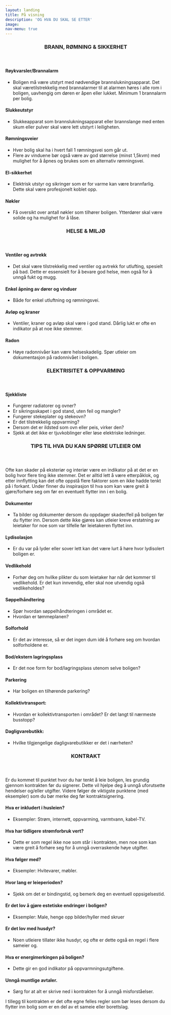 ```yaml
---
layout: landing
title: På visning
description: 'OG HVA DU SKAL SE ETTER'
image:
nav-menu: true
---
```


<!-- Main -->
<div id="main" class="alt">

<!-- One -->
<section id="one">
	<div class="inner">
		<header class="major">
			<h3 id="content">BRANN, RØMNING & SIKKERHET</h3>
		</header>

<!-- Content -->
<h4 id="content">Røykvarsler/Brannalarm</h4>
<p>
    <ul style="list-style-type:disc;">
        <li>Boligen må være utstyrt med nødvendige brannslukningsapparat. Det skal væretilstrekkelig med brannalarmer til at alarmen høres i alle rom i boligen, uavhengig om døren er åpen eller lukket. Minimum 1 brannalarm per bolig.</li>
    </ul>
</p>

<h4 id="content">Slukkeutstyr</h4>
<p>
    <ul style="list-style-type:disc;">
        <li>Slukkeapparat som brannslukningsapparat eller brannslange med enten skum eller pulver skal være lett utstyrt i leiligheten.</li>
    </ul>
</p>

<h4 id="content">Rømningsveier</h4>
<p>
    <ul style="list-style-type:disc;">
        <li>Hver bolig skal ha i hvert fall 1 rømningsvei som går ut.</li>
		<li>Flere av vinduene bør også være av god størrelse (minst 1,5kvm) med mulighet for å åpnes og brukes som en alternativ rømningsvei.</li>
    </ul>
</p>

<h4 id="content">El-sikkerhet</h4>
<p>
    <ul style="list-style-type:disc;">
		<li>Elektrisk utstyr og sikringer som er for varme kan være brannfarlig. Dette skal være profesjonelt koblet opp.</li>
    </ul>
</p>

<h4 id="content">Nøkler</h4>
<p>
    <ul style="list-style-type:disc;">
		<li>Få oversikt over antall nøkler som tilhører boligen. Ytterdører skal være solide og ha mulighet for å låse.</li>
    </ul>
</p>

<!-- Two -->
<section id="two">
	<div class="inner">
		<header class="major">
			<h3 id="content">HELSE & MILJØ</h3>
		</header>

<!-- Content -->
<h4 id="content">Ventiler og avtrekk</h4>
<p>
    <ul style="list-style-type:disc;">
        <li>Det skal være tilstrekkelig med ventiler og avtrekk for utlufting, spesielt på bad. Dette er essensielt for å bevare god helse, men også for å unngå fukt og mugg.</li>
    </ul>
</p>

<h4 id="content">Enkel åpning av dører og vinduer</h4>
<p>
    <ul style="list-style-type:disc;">
		<li>Både for enkel utluftning og rømningsvei.</li>
    </ul>
</p>

<h4 id="content">Avløp og kraner</h4>
<p>
    <ul style="list-style-type:disc;">
		<li>Ventiler, kraner og avløp skal være i god stand. Dårlig lukt er ofte en indikator på at noe ikke stemmer.</li>
    </ul>
</p>

<h4 id="content">Radon</h4>
<p>
    <ul style="list-style-type:disc;">
		<li>Høye radonnivåer kan være helseskadelig. Spør utleier om dokumentasjon på radonnivået i boligen.</li>
    </ul>
</p>


<!-- Three -->
<section id="three">
	<div class="inner">
		<header class="major">
			<h3 id="content">ELEKTRISITET & OPPVARMING</h3>
		</header>

<!-- Content -->
<h4 id="content">Sjekkliste</h4>
<p>
    <ul style="list-style-type:disc;">
        <li>Fungerer radiatorer og ovner?</li>
		<li>Er sikringsskapet i god stand, uten feil og mangler?</li>
		<li>Fungerer stekeplater og stekeovn?</li>
		<li>Er det tilstrekkelig oppvarming?</li>
		<li>Dersom det er ildsted som ovn eller peis, virker den?</li>
		<li>Sjekk at det ikke er tjuvkoblinger eller løse elektriske ledninger.</li>
    </ul>
</p>

<!-- Four -->
<section id="four">
	<div class="inner">
		<header class="major">
			<h3 id="content">TIPS TIL HVA DU KAN SPØRRE UTLEIER OM</h3>
		</header>

<!-- Content -->
<p>Ofte kan skader på eksteriør og interiør være en indikator på at det er en bolig hvor flere ting
ikke stemmer. Det er alltid lett å være etterpåklok, og etter innflytting kan det ofte oppstå
flere faktorer som en ikke hadde tenkt på i forkant. Under finner du inspirasjon til hva som
kan være greit å gjøre/forhøre seg om før en eventuelt flytter inn i en bolig.</p>

<h4 id="content">Dokumenter</h4>
<p>
    <ul style="list-style-type:disc;">
        <li>Ta bilder og dokumenter dersom du oppdager skader/feil på boligen før du flytter inn. Dersom dette ikke gjøres kan utleier kreve erstatning av leietaker for noe som var tilfelle før leietakeren flyttet inn.</li>
    </ul>
</p>

<h4 id="content">Lydisolasjon</h4>
<p>
    <ul style="list-style-type:disc;">
        <li>Er du var på lyder eller sover lett kan det være lurt å høre hvor lydisolert boligen er.</li>
    </ul>
</p>

<h4 id="content">Vedlikehold</h4>
<p>
    <ul style="list-style-type:disc;">
        <li>Forhør deg om hvilke plikter du som leietaker har når det kommer til vedlikehold. Er det kun innvendig, eller skal noe utvendig også vedlikeholdes?</li>
    </ul>
</p>

<h4 id="content">Søppelhåndtering</h4>
<p>
    <ul style="list-style-type:disc;">
        <li>Spør hvordan søppelhåndteringen i området er.</li>
		<li>Hvordan er tømmeplanen?</li>
    </ul>
</p>

<h4 id="content">Solforhold</h4>
<p>
    <ul style="list-style-type:disc;">
        <li>Er det av interesse, så er det ingen dum idé å forhøre seg om hvordan solforholdene er.</li>
    </ul>
</p>

<h4 id="content">Bod/ekstern lagringsplass</h4>
<p>
    <ul style="list-style-type:disc;">
        <li>Er det noe form for bod/lagringsplass utenom selve boligen?</li>
    </ul>
</p>

<h4 id="content">Parkering</h4>
<p>
    <ul style="list-style-type:disc;">
        <li>Har boligen en tilhørende parkering?</li>
    </ul>
</p>

<h4 id="content">Kollektivtransport:</h4>
<p>
    <ul style="list-style-type:disc;">
        <li>Hvordan er kollektivtransporten i området? Er det langt til nærmeste busstopp?</li>
    </ul>
</p>

<h4 id="content">Dagligvarebutikk:</h4>
<p>
    <ul style="list-style-type:disc;">
        <li>Hvilke tilgjengelige dagligvarebutikker er det i nærheten?</li>
    </ul>
</p>


<!-- Five -->
<section id="five">
	<div class="inner">
		<header class="major">
			<h3 id="content">KONTRAKT</h3>
		</header>

<!-- Content -->
<p>Er du kommet til punktet hvor du har tenkt å leie boligen, les grundig gjennom kontrakten før du signerer. Dette vil hjelpe deg å unngå uforutsette hendelser og/eller utgifter. Videre følger de viktigste punktene (med eksempler) som du bør merke deg før kontraktsignering.</p>

<h4 id="content">Hva er inkludert i husleien?</h4>
<p>
    <ul style="list-style-type:disc;">
        <li>Eksempler: Strøm, internett, oppvarming, varmtvann, kabel-TV.</li>
    </ul>
</p>

<h4 id="content">Hva har tidligere strømforbruk vert?</h4>
<p>
    <ul style="list-style-type:disc;">
        <li>Dette er som regel ikke noe som står i kontrakten, men noe som kan være greit å forhøre seg for å unngå overraskende høye utgifter.</li>
    </ul>
</p>

<h4 id="content">Hva følger med?</h4>
<p>
    <ul style="list-style-type:disc;">
        <li>Eksempler: Hvitevarer, møbler.</li>
    </ul>
</p>

<h4 id="content">Hvor lang er leieperioden?</h4>
<p>
    <ul style="list-style-type:disc;">
		<li>Sjekk om det er bindingstid, og bemerk deg en eventuell oppsigelsestid.</li>
    </ul>
</p>

<h4 id="content">Er det lov å gjøre estetiske endringer i boligen?</h4>
<p>
    <ul style="list-style-type:disc;">
        <li>Eksempler: Male, henge opp bilder/hyller med skruer</li>
    </ul>
</p>

<h4 id="content">Er det lov med husdyr?</h4>
<p>
    <ul style="list-style-type:disc;">
        <li>Noen utleiere tillater ikke husdyr, og ofte er dette også en regel i flere sameier og.</li>
    </ul>
</p>

<h4 id="content">Hva er energimerkingen på boligen?</h4>
<p>
    <ul style="list-style-type:disc;">
        <li>Dette gir en god indikator på oppvarmningsutgiftene.</li>
    </ul>
</p>

<h4 id="content">Unngå muntlige avtaler.</h4>
<p>
    <ul style="list-style-type:disc;">
        <li>Sørg for at alt er skrive ned i kontrakten for å unngå misforståelser.</li>
    </ul>
</p>

<p>I tillegg til kontrakten er det ofte egne felles regler som bør leses dersom du flytter inn bolig som er en del av et sameie eller borettslag.</p>

</div>
</section>
</div>
